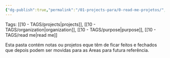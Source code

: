 ```yaml
---
{"dg-publish":true,"permalink":"/01-projects-para/0-read-me-projetos/","noteIcon":""}
---
```


Tags: [[10 - TAGS/projects\|projects]], [[10 - TAGS/organization\|organization]], [[10 - TAGS/purpose\|purpose]], [[10 - TAGS/read me\|read me]]

Esta pasta contém notas ou projetos eque têm de ficar feitos e fechados que depois podem ser movidas para as Areas para futura referência.